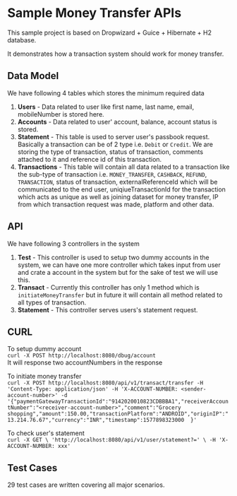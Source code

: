 # Sample Money Transfer APIs

This sample project is based on Dropwizard + Guice + Hibernate + H2 database.

It demonstrates how a transaction system should work for money transfer. 

## Data Model
We have following 4 tables which stores the minimum required data
1) **Users** - Data related to user like first name, last name, email, mobileNumber is stored here.
2) **Accounts** - Data related to user' account, balance, account status is stored.
3) **Statement** - This table is used to server user's passbook request. Basically a transaction can be of 2 type i.e. `Debit` or `Credit`. We are storing the type of transaction, status of transaction, comments attached to it and reference id of this transaction.
4) **Transactions** - This table will contain all data related to a transaction like the sub-type of transaction i.e. `MONEY_TRANSFER`, `CASHBACK`, `REFUND`, `TRANSACTION`, status of transaction, externalReferenceId which will be communicated to the end user, uniqiueTransactionId for the transaction which acts as unique as well as joining dataset for money transfer, IP from which transaction request was made, platform and other data.

## API
We have following 3 controllers in the system
1) **Test** - This controller is used to setup two dummy accounts in the system, we can have one more controller which takes input from user and crate a account in the system but for the sake of test we will use this.
2) **Transact** - Currently this controller has only 1 method which is `initiateMoneyTransfer` but in future it will contain all method related to all types of transaction.
3) **Statement** - This controller serves users's statement request.

## CURL

To setup dummy account<br>
`curl -X POST http://localhost:8080/dbug/account`
<br>It will response two accountNumbers in the response

To initiate money transfer<br>
 `curl -X POST http://localhost:8080/api/v1/transact/transfer -H 'Content-Type: application/json' -H 'X-ACCOUNT-NUMBER: <sender-account-number>' -d '{"paymentGatewayTransactionId":"9142020010823CDBBBA1","receiverAccountNumber":"<receiver-account-number>","comment":"Grocery shopping","amount":150.00,"transactionPlatform":"ANDROID","originIP":"13.214.76.67","currency":"INR","timestamp":1577898323000  }'`
 
 To check user's statement<br>
 `curl -X GET \
    'http://localhost:8080/api/v1/user/statement?=' \
    -H 'X-ACCOUNT-NUMBER: xxx' `
    
## Test Cases
29 test cases are written covering all major scenarios.
 
